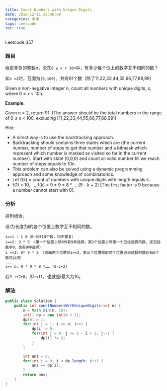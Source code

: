 ```yaml
---
title: Count Numbers with Unique Digits
date: 2016-12-11 22:46:09
categories: 学术
tags: Leetcode
toc: true
---
```


Leetcode 357

### 题目

给定非负的整数n，求在`0 ≤ x < 10n`中，有多少每个位上的数字互不相同的数？

如`n =2`时，范围为`[0,100]`，共有91个数（除了11,22,33,44,55,66,77,88,99）

Given a non-negative integer n, count all numbers with unique digits, x, where 0 ≤ x < 10n.

__Example__:

Given n = 2, return 91. (The answer should be the total numbers in the range of 0 ≤ x < 100, excluding [11,22,33,44,55,66,77,88,99])

Hint:

* A direct way is to use the backtracking approach.
* Backtracking should contains three states which are (the current number, number of steps to get that number and a bitmask which represent which number is marked as visited so far in the current number). Start with state (0,0,0) and count all valid number till we reach number of steps equals to 10n.
* This problem can also be solved using a dynamic programming approach and some knowledge of combinatorics.
* Let f(k) = count of numbers with unique digits with length equals k.
* f(1) = 10, ..., f(k) = 9 * 9 * 8 * ... (9 - k + 2) [The first factor is 9 because a number cannot start with 0].

### 分析

排列组合。

设i为长度为i的各个位置上数字互不相同的数。

```
i==1 : 1 0（0~9共10个数，均不重复）
i==2: 9 * 9 （第一个位置上除0外有9种选择，第2个位置上除第一个已经选择的数，还包括数字0，也有9种选择）
i ==3: 9* 9 * 8 （前面两个位置同i==2，第三个位置除前两个位置已经选择的数还有8个数可以用）
...
i== n: 9 * 9 * 8 *…… (9-i+2)

```

若`9-i+2>0`，即`i<11`，也就是i最大为10。

### 解法

```java
public class Solution {
    public int countNumbersWithUniqueDigits(int n) {
        n = Math.min(n, 10);
        int[] dp = new int[n + 1];
        dp[0] = 1;
        for(int i = 1; i <= n; i++) {
            dp[i] = 9;
            for(int j = 9; j >= 9 - i + 2; j--) {
                dp[i] *= j;
            }
        }

        int ans = 0;
        for(int i = 0; i < dp.length; i++) {
            ans += dp[i];
        }
        return ans;
    }
}
```